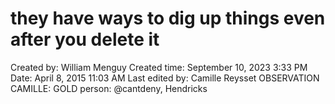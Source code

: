 # they have ways to dig up things even after you delete it

Created by: William Menguy
Created time: September 10, 2023 3:33 PM
Date: April 8, 2015 11:03 AM
Last edited by: Camille Reysset
OBSERVATION CAMILLE: GOLD
person: @cantdeny, Hendricks